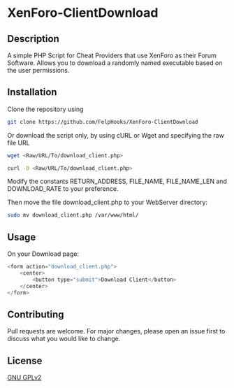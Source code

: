 # XenForo-ClientDownload

## Description

A simple PHP Script for Cheat Providers that use XenForo as their Forum Software. Allows you to download a randomly named executable based on the user permissions.

## Installation

Clone the repository using

```bash
git clone https://github.com/FelpHooks/XenForo-ClientDownload
```

Or download the script only, by using cURL or Wget and specifying the raw file URL

```bash
wget <Raw/URL/To/download_client.php>

curl -O <Raw/URL/To/download_client.php>
```

Modify the constants RETURN_ADDRESS, FILE_NAME, FILE_NAME_LEN and DOWNLOAD_RATE to your preference.

Then move the file download_client.php to your WebServer directory:

```bash
sudo mv download_client.php /var/www/html/
```

## Usage

On your Download page:

```php
<form action="download_client.php">
    <center>
        <button type="submit">Download Client</button>
    </center>
</form>
```

## Contributing

Pull requests are welcome. For major changes, please open an issue first to discuss what you would like to change.

## License

[GNU GPLv2](https://choosealicense.com/licenses/gpl-2.0/)
